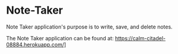 # Note-Taker

Note Taker application's purpose is to write, save, and delete notes.

The Note Taker application can be found at: https://calm-citadel-08884.herokuapp.com/]
